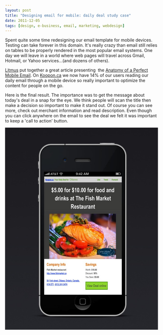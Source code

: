 ```yaml
---
layout: post
title: "Designing email for mobile: daily deal study case"
date: 2011-12-05
tags: [design, e-business, email, marketing, webdesign]
---
```


Spent quite some time redesigning our email template for mobile devices. Testing can take forever in this domain. It's really crazy than email still relies on tables to be properly rendered in the most popular email systems. One day we will leave in a world where web pages will travel across Gmail, Hotmail, or Yahoo services...(and dozens of others).

[Litmus](http://litmus.com/blog/anatomy-mobile-email) put together a great article presenting  the
[Anatomy of a Perfect Mobile Email](http://litmus.com/blog/anatomy-mobile-email). On
[Koopon.ca](http://koopon.ca/) we now have 14% of our users reading our daily email through a mobile device so really important to optimize the content for people on the go.

Here is the final result. The importance was to get the message about today's deal in a snap for the eye. We think people will scan the title then make a decision so important to make it stand out. Of course you can see more, check out merchant information and read description. Even though you can click anywhere on the email to see the deal we felt it was important to keep a 'call to action' button.

![Mobile email template](/assets/images/articles/iphone_koopon_email.jpg)
